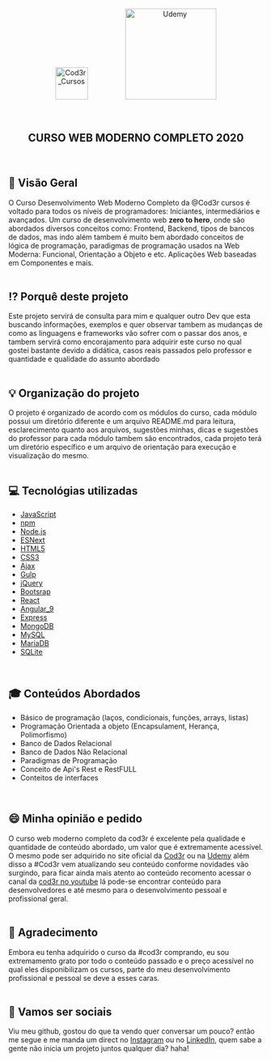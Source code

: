 <br />
<p align="center">
  <img src="https://s3.amazonaws.com/thinkific-import/220759/AaQOupKTMCZDEzzmIaSR_SO-LOGO-300.png" alt="Cod3r_Cursos" width="64">
  &nbsp;&nbsp;&nbsp;&nbsp;&nbsp;&nbsp;&nbsp;&nbsp;&nbsp;&nbsp;&nbsp;&nbsp;&nbsp;&nbsp;&nbsp;&nbsp;&nbsp;
  <img src="https://logodownload.org/wp-content/uploads/2019/07/udemy-logo.png" alt="Udemy" width="180">
</p>
<br />
<h2 align="center">CURSO WEB MODERNO COMPLETO 2020</h2>
<br />

## :eyes: Visão Geral 
  O Curso Desenvolvimento Web Moderno Completo da @Cod3r cursos é voltado para todos os níveis de programadores: Iniciantes, intermediários e avançados. Um curso de desenvolvimento web <b>zero to hero</b>, onde são abordados diversos conceitos como: Frontend, Backend, tipos de bancos de dados, mas indo além tambem é muito bem abordado conceitos de lógica de programação, paradigmas de programação usados na Web Moderna: Funcional, Orientação a Objeto e etc. Aplicações Web baseadas em Componentes e mais.
<br /><br />

## :interrobang: Porquê deste projeto
  Este projeto servirá de consulta para mim e qualquer outro Dev que esta buscando informações, exemplos e quer observar tambem as mudanças de como as linguagens e frameworks vão sofrer com o passar dos anos, e tambem servirá como encorajamento para adquirir este curso no qual gostei bastante devido a didática, casos reais passados pelo professor e quantidade e qualidade do assunto abordado
<br /><br />

## :bulb: Organização do projeto
  O projeto é organizado de acordo com os módulos do curso, cada módulo possui um diretório diferente e um arquivo README.md para leitura, esclarecimento quanto aos arquivos, sugestões minhas, dicas e sugestões do professor para cada módulo tambem são encontrados, cada projeto terá um diretório específico e um arquivo de orientação para execução e visualização do mesmo.
<br /><br />
  
## :computer: Tecnológias utilizadas
- [JavaScript](https://www.javascript.com/ "JavaScript")
- [npm](https://www.npmjs.com/ "npm")
- [Node.js](https://nodejs.org/en/ "Node.js")
- [ESNext](https://www.freelancinggig.com/blog/2017/07/04/what-is-esnext-is-it-same-as-ecmascript/ "ESNext")
- [HTML5](https://pt.wikipedia.org/wiki/HTML5 "HTML5")
- [CSS3](https://pt.wikipedia.org/wiki/CSS3 "CSS3")
- [Ajax](https://pt.wikipedia.org/wiki/Ajax_(programa%C3%A7%C3%A3o) "Ajax,")
- [Gulp](https://gulpjs.com/ "Gulp")
- [jQuery](https://jquery.com/ "jQuery")
- [Bootsrap](https://getbootstrap.com/ "Bootsrap")
- [React](https://pt-br.reactjs.org/ "React")
- [Angular_9](https://angular.io/ "Angular_9")
- [Express](https://expressjs.com/pt-br/ "Express")
- [MongoDB](https://www.mongodb.com/ "MongoDB")
- [MySQL](https://www.mysql.com/ "MySQL")
- [MariaDB](https://mariadb.org/ "MariaDB")
- [SQLite](https://www.sqlite.org/index.html "SQLite")
<br />

## :mortar_board: Conteúdos Abordados
* Básico de programação (laços, condicionais, funções, arrays, listas)
* Programação Orientada a objeto (Encapsulament, Herança, Polimorfismo)
* Banco de Dados Relacional
* Banco de Dados Não Relacional
* Paradigmas de Programação
* Conceito de Api's Rest e RestFULL
* Conteitos de interfaces
<br />

## :smile: Minha opinião e pedido
  O curso web moderno completo da cod3r é excelente pela qualidade e quantidade de conteúdo abordado, um valor que é extremamente acessível. O mesmo pode ser adquirido no site oficial da <a href="https://www.cod3r.com.br/collections">Cod3r</a> ou na <a href="https://www.udemy.com/course/curso-web/">Udemy</a> além disso a #Cod3r vem atualizando seu conteúdo conforme novidades vão surgindo, para ficar ainda mais atento ao conteúdo recomento acessar o canal da <a href="https://www.youtube.com/channel/UCcMcmtNSSQECjKsJA1XH5MQ">cod3r no youtube</a> lá pode-se encontrar conteúdo para desenvolvedores e até mesmo para o desenvolvimento pessoal e profissional geral.
<br /><br />

## :pray:	Agradecimento
   Embora eu tenha adquirido o curso da #cod3r comprando, eu sou extremamento grato por todo o conteúdo passado e o preço acessível no qual eles disponibilizam os cursos, parte do meu desenvolvimento profissional e pessoal se deve a esses caras.
<br /><br />
   
## :wave: Vamos ser sociais
   Viu meu github, gostou do que ta vendo quer conversar um pouco? então me segue e me manda um direct no <a href="https://www.instagram.com/edvaldo_junior_dev/">Instagram</a> ou no <a href="https://www.linkedin.com/in/edvaldojuniordev/">LinkedIn</a>, quem sabe a gente não inicia um projeto juntos qualquer dia? haha!
<br />
